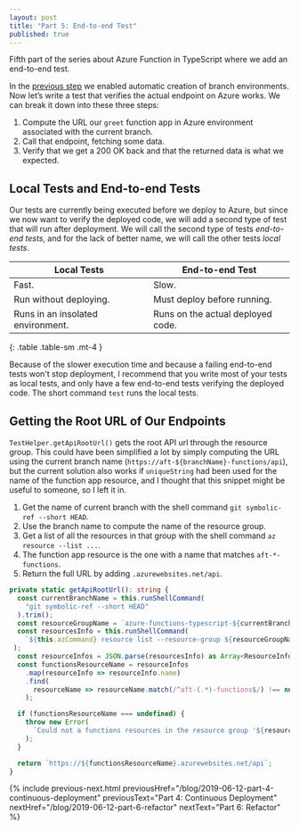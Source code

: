 ```yaml
---
layout: post
title: "Part 5: End-to-end Test"
published: true
---
```


Fifth part of the series about Azure Function in TypeScript where we add an end-to-end test.

In the [previous step](/blog/2019-06-12-part-4-continuous-deployment) we enabled automatic creation of branch environments. Now let’s write a test that verifies the actual endpoint on Azure works. We can break it down into these three steps:

1. Compute the URL our `greet` function app in Azure environment associated with the current branch.
2. Call that endpoint, fetching some data.
3. Verify that we get a 200 OK back and that the returned data is what we expected.

## Local Tests and End-to-end Tests

Our tests are currently being executed before we deploy to Azure, but since we now want to verify the deployed code, we will add a second type of test that will run after deployment. We will call the second type of tests _end-to-end tests_, and for the lack of better name, we will call the other tests _local tests_.

| Local Tests                       | End-to-end Test                   |
| --------------------------------- | --------------------------------- |
| Fast.                             | Slow.                             |
| Run without deploying.            | Must deploy before running.       |
| Runs in an insolated environment. | Runs on the actual deployed code. |
{: .table .table-sm .mt-4 }

Because of the slower execution time and because a failing end-to-end tests won't stop deployment, I recommend that you write most of your tests as local tests, and only have a few end-to-end tests verifying the deployed code. The short command `test` runs the local tests.

## Getting the Root URL of Our Endpoints

`TestHelper.getApiRootUrl()` gets the root API url through the resource group. This could have been simplified a lot by simply computing the URL using the current branch name (`https://aft-${branchName}-functions/api`), but the current solution also works if `uniqueString` had been used for the name of the function app resource, and I thought that this snippet might be useful to someone, so I left it in.

1. Get the name of current branch with the shell command `git symbolic-ref --short HEAD`.
2. Use the branch name to compute the name of the resource group.
3. Get a list of all the resources in that group with the shell command `az resource --list ...`.
4. The function app resource is the one with a name that matches `aft-*-functions`.
5. Return the full URL by adding `.azurewebsites.net/api`.

```typescript
private static getApiRootUrl(): string {
  const currentBranchName = this.runShellCommand(
    "git symbolic-ref --short HEAD"
  ).trim();
  const resourceGroupName = `azure-functions-typescript-${currentBranchName}`;
  const resourcesInfo = this.runShellCommand(
    `${this.azCommand} resource list --resource-group ${resourceGroupName}`
 );
  const resourceInfos = JSON.parse(resourcesInfo) as Array<ResourceInfo>;
  const functionsResourceName = resourceInfos
    .map(resourceInfo => resourceInfo.name)
    .find(
      resourceName => resourceName.match(/^aft-(.*)-functions$/) !== null
    );

  if (functionsResourceName === undefined) {
    throw new Error(
      `Could not a functions resources in the resource group '${resourceGroupName}'.`
    );
  }

  return `https://${functionsResourceName}.azurewebsites.net/api`;
}
```

{% include previous-next.html
  previousHref="/blog/2019-06-12-part-4-continuous-deployment"
  previousText="Part 4: Continuous Deployment"
  nextHref="/blog/2019-06-12-part-6-refactor"
  nextText="Part 6: Refactor"
%}
